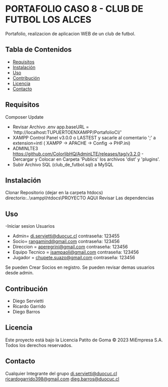 

# PORTAFOLIO CASO 8 - CLUB DE FUTBOL LOS ALCES

Portafolio, realizacion de aplicacion WEB de un club de futbol.

## Tabla de Contenidos

- [Requisitos](#requisitos)
- [Instalación](#instalación)
- [Uso](#uso)
- [Contribución](#contribución)
- [Licencia](#licencia)
- [Contacto](#contacto)

## Requisitos

Composer Update 
- Revisar Archivo .env app.baseURL = 'http://localhost:TUPUERTOENXAMPP/PortafolioCI/'
- XAMPP Control Panel v3.0.0 o LASTEST y sacarle al comentario ';' a extension=intl ( XAMPP -> APACHE -> Config -> PHP.ini)
- ADMINLTE3 https://github.com/ColorlibHQ/AdminLTE/releases/tag/v3.2.0 - Dercargar y Colocar en Carpeta 'Publics' los archivos 'dist' y 'plugins'.
- Subir Archivo SQL (club_de_futbol.sql) a MySQL 

## Instalación

Clonar Repositorio (dejar en la carpeta htdocs)   directorio:..\xampp\htdocs\PROYECTO AQUI
Revisar Las dependencias


## Uso

-Iniciar sesion
Usuarios 
- Admin= di.servietti@duocuc.cl contraseña: 123455
- Socio= rangamind@gmail.com contraseña: 123456
- Direccion = aperegrini@gmail.com contraseña: 123456
- Equipo Tecnico = jsampaoli@gmail.com contraseña: 123456
- Jugador = chupete.suazo@gmail.com contraseña: 123456

Se pueden Crear Socios en registro.
Se pueden revisar demas usuarios desde admin.

## Contribución

- Diego Servietti
- Ricardo Garrido
- Diego Barros

## Licencia

Este proyecto está bajo la Licencia Patito de Goma
© 2023 MiEmpresa S.A. Todos los derechos reservados.

## Contacto

Cualquier Integrante del grupo
di.servietti@duocuc.cl
ricardogarrido398@gmail.com
dieg.barros@duocuc.cl

